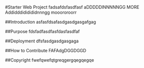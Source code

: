 #Starter Web Project
fadsafdsfasdfasf
aDDDDDINNNNNGG MORE 
Addidddididididnnngg mooororoorr

##Introduction
asfasfdsafasdgasdgasgafgag

##Purpose
fdsfadfasdfasfdasfasdfaf


##Deployment
dfsfasdgasdgasgaga


##How to Contribute
FAFAdgDGGDGGD

##Copyright
fwefqwefqtgreqgergqegqegqe
